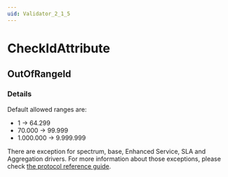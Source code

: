 ```yaml
---
uid: Validator_2_1_5
---
```


# CheckIdAttribute

## OutOfRangeId

<!-- Description, Properties, ... sections are auto-generated. -->
<!-- REPLACE ME AUTO-GENERATION -->

### Details

Default allowed ranges are:
- 1 -> 64.299
- 70.000 -> 99.999
- 1.000.000 -> 9.999.999

There are exception for spectrum, base, Enhanced Service, SLA and Aggregation drivers. For more information about those exceptions, please check [the protocol reference guide](https://aka.dataminer.services/Reserved_PIDs).

<!-- Uncomment to add example code -->
<!--### Example code-->
